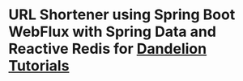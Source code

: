 # URL Shortener using Spring Boot WebFlux with Spring Data and Reactive Redis for [Dandelion Tutorials](https://medium.com/dandelion-tutorials/url-shortener-using-spring-boot-webflux-with-spring-data-and-reactive-redis-8b89f5e63221)
